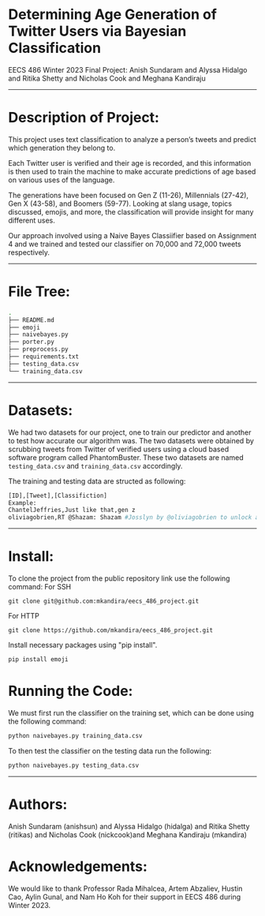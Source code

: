 # Determining Age Generation of Twitter Users via Bayesian Classification
EECS 486 Winter 2023 Final Project: Anish Sundaram and Alyssa Hidalgo and Ritika Shetty and Nicholas Cook and Meghana Kandiraju

***

# Description of Project:
This project uses text classification to analyze a person’s tweets and predict which generation they belong to.
 
Each Twitter user is verified and their age is recorded, and this information is then used to train the machine to make accurate predictions of age based on various uses of the language.

The generations have been focused on Gen Z (11-26), Millennials (27-42), Gen X (43-58), and Boomers (59-77). Looking at slang usage, topics discussed, emojis, and more, the classification will provide insight for many different uses.

Our approach involved using a Naive Bayes Classiifier based on Assignment 4 and we trained and tested our classifier on 70,000 and 72,000 tweets respectively. 

***

# File Tree:
```bash
.
├── README.md
├── emoji
├── naivebayes.py
├── porter.py
├── preprocess.py
├── requirements.txt
├── testing_data.csv
└── training_data.csv
```
***

# Datasets:
We had two datasets for our project, one to train our predictor and another to test how accurate our algorithm was. The two datasets were obtained by scrubbing tweets from Twitter of verified users using a cloud based software program called PhantomBuster. These two datasets are named `testing_data.csv` and `training_data.csv` accordingly.

The training and testing data are structed as following:
```sh
[ID],[Tweet],[Classifiction]
Example: 
ChantelJeffries,Just like that,gen z
oliviagobrien,RT @Shazam: Shazam #Josslyn by @oliviagobrien to unlock an exclusive animated video 💙 https://t.co/nhG0ioG8ut,gen z
```
***

# Install:
To clone the project from the public repository link use the following command:
For SSH
```
git clone git@github.com:mkandira/eecs_486_project.git
```
For HTTP
```
git clone https://github.com/mkandira/eecs_486_project.git
```


Install necessary packages using "pip install". 
```sh
pip install emoji
```
# Running the Code:
We must first run the classifier on the training set, which can be done using the following command:
```sh
python naivebayes.py training_data.csv
```

To then test the classifier on the testing data run the following:
```sh
python naivebayes.py testing_data.csv
```

***

# Authors:
Anish Sundaram (anishsun) and Alyssa Hidalgo (hidalga) and Ritika Shetty (ritikas) and Nicholas Cook (nickcook)and Meghana Kandiraju (mkandira)

# Acknowledgements:
We would like to thank Professor Rada Mihalcea, Artem Abzaliev, Hustin Cao, Aylin Gunal, and
Nam Ho Koh for their support in EECS 486 during Winter 2023. 


